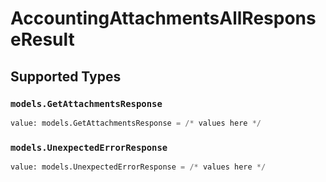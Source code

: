 # AccountingAttachmentsAllResponseResult


## Supported Types

### `models.GetAttachmentsResponse`

```python
value: models.GetAttachmentsResponse = /* values here */
```

### `models.UnexpectedErrorResponse`

```python
value: models.UnexpectedErrorResponse = /* values here */
```

